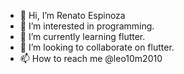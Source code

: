 - 👋 Hi, I’m Renato Espinoza
- 👀 I’m interested in programming.
- 🌱 I’m currently learning flutter.
- 💞️ I’m looking to collaborate on flutter.
- 📫 How to reach me @leo10m2010

<!---
leo10m2010/leo10m2010 is a ✨ special ✨ repository because its `README.md` (this file) appears on your GitHub profile.
You can click the Preview link to take a look at your changes.
--->

